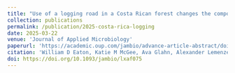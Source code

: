 ```yaml
---
title: "Use of a logging road in a Costa Rican forest changes the composition and stability of soil microbial decomposer communities, and the conversion of organic carbon into biomass"
collection: publications
permalink: /publication/2025-costa-rica-logging
date: 2025-03-22
venue: 'Journal of Applied Microbiology'
paperurl: 'https://academic.oup.com/jambio/advance-article-abstract/doi/10.1093/jambio/lxaf075/8090501?redirectedFrom=fulltext'
citation: 'William D Eaton, Katie M McGee, Ava Glahn, Alexander Lemenze, Patricia Soteropoulos, Use of a logging road in a Costa Rican forest changes the composition and stability of soil microbial decomposer communities, and the conversion of organic carbon into biomass, Journal of Applied Microbiology, 2025;, lxaf075, https://doi.org/10.1093/jambio/lxaf075'
doi: https://doi.org/10.1093/jambio/lxaf075
---
```


